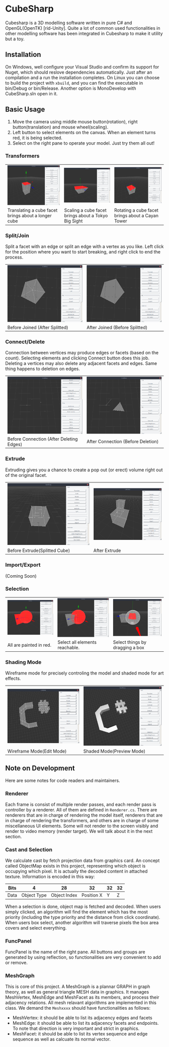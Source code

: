 # CubeSharp

Cubesharp is a 3D modelling software written in pure C# and OpenGL(OpenTK) [rid-Unity]. Quite a lot of common used functionalities in other modelling software has been integrated in Cubesharp to make it utility but a toy.

## Installation

On Windows, well configure your Visual Studio and confirm its support for Nuget, which should reslove dependencies automatically. Just after an compilation and a run the installation completes. On Linux you can choose to build the project with `xbuild`, and you can find the executable in bin/Debug or bin/Release. Another option is MonoDevelop with CubeSharp.sln open in it.

## Basic Usage

1. Move the camera using middle mouse button(rotation), right button(translation) and mouse wheel(scaling).
2. Left button to select elements on the canvas. When an element turns red, it is being selected.
3. Select on the right pane to operate your model. Just try them all out!

### Transformers

<table>
<tr>
    <td><img src="docs/scrshot-translated.png"/></td>
    <td><img src="docs/scrshot-scaled.png"/></td>
    <td><img src="docs/scrshot-rotated.png"/></td>
</tr>
<tr>
    <td>Translating a cube facet brings about a longer cube</td>
    <td>Scaling a cube facet brings about a Tokyo Big Sight</td>
    <td>Rotating a cube facet brings about a Cayan Tower</td>
</tr>
</table>

### Split/Join

Split a facet with an edge or split an edge with a vertex as you like. Left click for the position where you want to start breaking, and right click to end the process.

<table>
<tr>
    <td><img src="docs/scrshot-not-joined.png"/></td>
    <td><img src="docs/scrshot-joined.png"/></td>
</tr>
<tr>
    <td>Before Joined (After Splitted)</td>
    <td>After Joined (Before Splitted)</td>
</tr>
</table>

### Connect/Delete

Connection between vertices may produce edges or facets (based on the count). Selecting elements and clicking Connect button does this job. Deleting a vertices may also delete any adjacent facets and edges. Same thing happens to deletion on edges.

<table>
<tr>
    <td><img src="docs/scrshot-vertices.png"/></td>
    <td><img src="docs/scrshot-connected.png"/></td>
</tr>
<tr>
    <td>Before Connection (After Deleting Edges)</td>
    <td>After Connection (Before Deletion)</td>
</tr>
</table>

### Extrude

Extruding gives you a chance to create a pop out (or erect) volume right out of the original facet.

<table>
<tr>
    <td><img src="docs/scrshot-splitted-cube.png"/></td>
    <td><img src="docs/scrshot-extrude.png"/></td>
</tr>
<tr>
    <td>Before Extrude(Splitted Cube)</td>
    <td>After Extrude</td>
</tr>
</table>

### Import/Export

(Coming Soon)

### Selection

<table>
<tr>
    <td><img src="docs/scrshot-select-all.png"/></td>
    <td><img src="docs/scrshot-select-neibour.png"/></td>
    <td><img src="docs/scrshot-box-select.png"/></td>
</tr>
<tr>
    <td>All are painted in red.</td>
    <td>Select all elements reachable.</td>
    <td>Select things by dragging a box</td>
</tr>
</table>

### Shading Mode

Wireframe mode for precisely controling the model and shaded mode for art effects.

<table>
<tr>
    <td><img src="docs/scrshot-cs-wireframe.png"/></td>
    <td><img src="docs/scrshot-cs-shaded.png"/></td>
</tr>
<tr>
    <td>Wireframe Mode(Edit Mode)</td>
    <td>Shaded Mode(Preview Mode)</td>
</tr>
</table>

## Note on Development

Here are some notes for code readers and maintainers.

### Renderer

Each frame is consist of multiple render passes, and each render pass is controller by a renderer. All of them are defined in `Renderer.cs`. There are renderers that are in charge of rendering the model itself, renderers that are in charge of rendering the transformers, and others are in charge of some miscellaneous UI elements. Some will not render to the screen visibly and render to video memory (render target). We will talk about it in the next section.

### Cast and Selection

We calculate cast by fetch projection data from graphics card. An concept called ObjectMap exists in this project, representing which object is occupying which pixel. It is actually the decoded content in attached texture. Information is encoded in this way:

Bits | 4 | 28 | 32 | 32 | 32
-----|---|----|----|----|----
Data | Object Type | Object Index | Position X | Y | Z

When a selection is done, object map is fetched and decoded. When users simply clicked, an algorithm will find the element which has the most priority (including the type priority and the distance from click coordinate). When users box select, another algorithm will traverse pixels the box area covers and select everything.

### FuncPanel

FuncPanel is the name of the right pane. All buttons and groups are generated by using reflection, so functionalities are very convenient to add or remove.

### MeshGraph

This is core of this project. A MeshGraph is a plannar GRAPH in graph theory, as well as general triangle MESH data in graphics. It manages MeshVertex, MeshEdge and MeshFacet as its members, and process their adjacency relations. All mesh relavant algorithms are implemented in this class. We demand the `Meshxxxx` should have functionalities as follows:

- MeshVertex: it should be able to list its adjacency edges and facets
- MeshEdge: it should be able to list its adjacency facets and endpoints.  To note that direction is very important and strict in graphics.
- MeshFacet: it should be able to list its vertex sequence and edge sequence as well as calcuate its normal vector.

